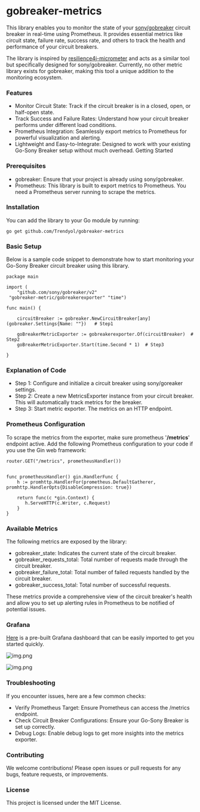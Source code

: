 # gobreaker-metrics

This library enables you to monitor the state of your [sony/gobreaker](https://github.com/sony/gobreaker) circuit breaker in real-time using Prometheus. It provides essential metrics like circuit state, failure rate, success rate, and others to track the health and performance of your circuit breakers.

The library is inspired by [resilience4j-micrometer](https://resilience4j.readme.io/docs/micrometer) and acts as a similar tool but specifically designed for sony/gobreaker. Currently, no other metric library exists for gobreaker, making this tool a unique addition to the monitoring ecosystem.

### Features
- Monitor Circuit State: Track if the circuit breaker is in a closed, open, or half-open state.
- Track Success and Failure Rates: Understand how your circuit breaker performs under different load conditions.
- Prometheus Integration: Seamlessly export metrics to Prometheus for powerful visualization and alerting.
- Lightweight and Easy-to-Integrate: Designed to work with your existing Go-Sony Breaker setup without much overhead.
Getting Started

### Prerequisites
- gobreaker: Ensure that your project is already using sony/gobreaker.
- Prometheus: This library is built to export metrics to Prometheus. You need a Prometheus server running to scrape the metrics.


### Installation
You can add the library to your Go module by running:

    go get github.com/Trendyol/gobreaker-metrics

### Basic Setup
Below is a sample code snippet to demonstrate how to start monitoring your Go-Sony Breaker circuit breaker using this library.

    package main  
      
    import (  
        "github.com/sony/gobreaker/v2"  
     "gobreaker-metric/gobreakerexporter" "time")  
      
    func main() {  
      
        circuitBreaker := gobreaker.NewCircuitBreaker[any](gobreaker.Settings{Name: ""})   # Step1
      
        goBreakerMetricExporter := gobreakerexporter.Of(circuitBreaker)  # Step2
        goBreakerMetricExporter.Start(time.Second * 1)  # Step3
      
    }



### Explanation of Code
- Step 1: Configure and initialize a circuit breaker using sony/goreaker settings.
- Step 2: Create a new MetricsExporter instance from your circuit breaker. This will automatically track metrics for the breaker.
- Step 3: Start metric exporter. The metrics on an HTTP endpoint.

### Prometheus Configuration
To scrape the metrics from the exporter, make sure prometheus '**/metrics**' endpoint active. Add the following Prometheus configuration to your code if you use the Gin web framework:

    router.GET("/metrics", prometheusHandler())


    func prometheusHandler() gin.HandlerFunc {  
        h := promhttp.HandlerFor(prometheus.DefaultGatherer, promhttp.HandlerOpts{DisableCompression: true})  
      
        return func(c *gin.Context) {  
           h.ServeHTTP(c.Writer, c.Request)  
        }  
    }

### Available Metrics
The following metrics are exposed by the library:

- gobreaker_state: Indicates the current state of the circuit breaker.
- gobreaker_requests_total: Total number of requests made through the circuit breaker.
- gobreaker_failure_total: Total number of failed requests handled by the circuit breaker.
- gobreaker_success_total: Total number of successful requests.

These metrics provide a comprehensive view of the circuit breaker's health and allow you to set up alerting rules in Prometheus to be notified of potential issues.

### Grafana

[Here](https://gist.github.com/osemrt/92b92329067e2dd2a633f9607a3d4460) is a pre-built Grafana dashboard that can be easily imported to get you started quickly.

![img.png](https://github.com/user-attachments/assets/6fd79cf0-1a8e-436f-aee5-ae2686816dac)

![img.png](https://github.com/user-attachments/assets/30cfb9e9-3540-4030-81fc-f86cedb0bf21)


### Troubleshooting
If you encounter issues, here are a few common checks:

- Verify Prometheus Target: Ensure Prometheus can access the /metrics endpoint.
- Check Circuit Breaker Configurations: Ensure your Go-Sony Breaker is set up correctly.
- Debug Logs: Enable debug logs to get more insights into the metrics exporter.

### Contributing
We welcome contributions! Please open issues or pull requests for any bugs, feature requests, or improvements.

### License
This project is licensed under the MIT License.

